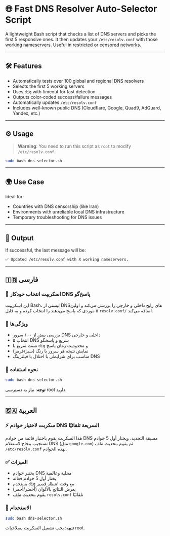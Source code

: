 # 🌐 Fast DNS Resolver Auto-Selector Script

A lightweight Bash script that checks a list of DNS servers and picks the first 5 responsive ones. It then updates your `/etc/resolv.conf` with those working nameservers. Useful in restricted or censored networks.

---

## 🛠️ Features

- Automatically tests over 100 global and regional DNS resolvers
- Selects the first 5 working servers
- Uses `dig` with timeout for fast detection
- Outputs color-coded success/failure messages
- Automatically updates `/etc/resolv.conf`
- Includes well-known public DNS (Cloudflare, Google, Quad9, AdGuard, Yandex, etc.)

---

## ⚙️ Usage

> **Warning**: You need to run this script as `root` to modify `/etc/resolv.conf`.

```bash
sudo bash dns-selector.sh
```

---

## 🌍 Use Case

Ideal for:
- Countries with DNS censorship (like Iran)
- Environments with unreliable local DNS infrastructure
- Temporary troubleshooting for DNS issues

---

## 📁 Output

If successful, the last message will be:

```
✅ Updated /etc/resolv.conf with X working nameservers.
```

---

## 🇮🇷 فارسی

### 🎯 اسکریپت انتخاب خودکار DNS پاسخ‌گو

این اسکریپت Bash، لیستی از DNSهای رایج داخلی و خارجی را بررسی می‌کند و اولین ۵ موردی که پاسخ می‌دهند را انتخاب کرده و به فایل `resolv.conf/` اضافه می‌کند.

### 📌 ویژگی‌ها

- بررسی بیش از ۱۰۰ سرور DNS داخلی و خارجی
- انتخاب ۵ DNS سریع و پاسخگو
- تست سریع با `dig` و محدودیت زمان پاسخ
- نمایش نتیجه هر سرور با رنگ (سبز/قرمز)
- مناسب برای شرایطی با اختلال یا فیلترینگ DNS

### 🧪 نحوه استفاده

```bash
sudo bash dns-selector.sh
```

**توجه**: نیاز به دسترسی root دارید.

---

## 🇸🇦 العربية

### ⚡ سكربت لاختيار خوادم DNS السريعة تلقائيًا

هذا السكربت يقوم باختبار قائمة من خوادم DNS مسبقة التحديد، ويختار أول 5 خوادم تستجيب بنجاح لاستعلام DNS (مثل `google.com`) ثم يقوم بتحديث ملف `/etc/resolv.conf` بهذه الخوادم.

### ✅ الميزات

- يختبر خوادم DNS محلية وعالمية
- يختار أول 5 خوادم فعالة
- يستخدم `dig` مع وقت انتظار قصير
- يعرض النتائج بالألوان (أخضر/أحمر)
- يقوم بتحديث ملف `resolv.conf` تلقائيًا

### 📌 الاستخدام

```bash
sudo bash dns-selector.sh
```

**تنبيه**: يجب تشغيل السكربت بصلاحيات root.
